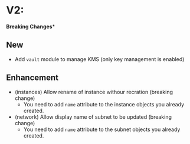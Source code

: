 # V2:
**Breaking Changes***

## New
* Add `vault` module to manage KMS (only key management is enabled)

## Enhancement
* (instances) Allow rename of instance withour recration (breaking change)
  * You need to add `name` attribute to the instance objects you already created.
* (network) Allow display name of subnet to be updated (breaking change)
  * You need to add `name` attribute to the subnet objects you already created.

